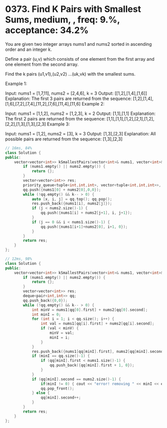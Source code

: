 # 0373. Find K Pairs with Smallest Sums, medium, , freq: 9.%, acceptance: 34.2%

You are given two integer arrays nums1 and nums2 sorted in ascending order and an integer k.

Define a pair (u,v) which consists of one element from the first array and one element from the second array.

Find the k pairs (u1,v1),(u2,v2) ...(uk,vk) with the smallest sums.

Example 1:

Input: nums1 = [1,7,11], nums2 = [2,4,6], k = 3
Output: [[1,2],[1,4],[1,6]] 
Explanation: The first 3 pairs are returned from the sequence: 
             [1,2],[1,4],[1,6],[7,2],[7,4],[11,2],[7,6],[11,4],[11,6]
Example 2:

Input: nums1 = [1,1,2], nums2 = [1,2,3], k = 2
Output: [1,1],[1,1]
Explanation: The first 2 pairs are returned from the sequence: 
             [1,1],[1,1],[1,2],[2,1],[1,2],[2,2],[1,3],[1,3],[2,3]
Example 3:

Input: nums1 = [1,2], nums2 = [3], k = 3
Output: [1,3],[2,3]
Explanation: All possible pairs are returned from the sequence: [1,3],[2,3]

```c++
// 16ms, 84%
class Solution {
public:
    vector<vector<int>> kSmallestPairs(vector<int>& nums1, vector<int>& nums2, int k) {
        if (nums1.empty() || nums2.empty()) {
            return {};
        }
        vector<vector<int>> res;
        priority_queue<tuple<int,int,int>, vector<tuple<int,int,int>>, greater<tuple<int,int,int>>> qq;
        qq.push({nums1[0] + nums2[0],0,0});
        while (!qq.empty() && k-- > 0) {
            auto [x, i, j] = qq.top(); qq.pop();
            res.push_back({nums1[i], nums2[j]});
            if (j < nums2.size()-1) {
                qq.push({nums1[i] + nums2[j+1], i, j+1});
            }
            if (j == 0 && i < nums1.size()-1) {
                qq.push({nums1[i+1]+nums2[0], i+1, 0});
            }
        }
        return res;
    }
};

// 12ms, 98%
class Solution {
public:
    vector<vector<int>> kSmallestPairs(vector<int>& nums1, vector<int>& nums2, int k) {
        if (nums1.empty() || nums2.empty()) {
            return {};
        }
        vector<vector<int>> res;
        deque<pair<int,int>> qq;
        qq.push_back({0,0});
        while (!qq.empty() && k-- > 0) {
            int minV = nums1[qq[0].first] + nums2[qq[0].second];
            int minI = 0;
            for (int i = 1; i < qq.size(); i++) {
                int val = nums1[qq[i].first] + nums2[qq[i].second];
                if (val < minV) {
                    minV = val;
                    minI = i;
                }
            }
            res.push_back({nums1[qq[minI].first], nums2[qq[minI].second]});
            if (minI == qq.size()-1) {
                if (qq[minI].first < nums1.size()-1) {
                    qq.push_back({qq[minI].first + 1, 0});
                }
            }
            if (qq[minI].second == nums2.size()-1) {
                if(minI != 0) { cout << "error! removing " << minI << endl; }
                qq.pop_front();
            } else {
                qq[minI].second++;
            }
        }
        return res;
    }
};
```
